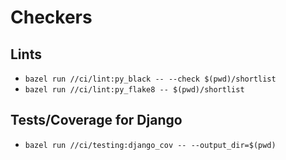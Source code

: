 # Checkers

## Lints
- `bazel run //ci/lint:py_black -- --check $(pwd)/shortlist`
- `bazel run //ci/lint:py_flake8 -- $(pwd)/shortlist`

## Tests/Coverage for Django
- `bazel run //ci/testing:django_cov -- --output_dir=$(pwd)`
